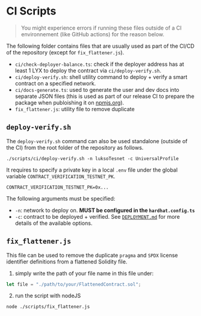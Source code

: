 # CI Scripts

> You might experience errors if running these files outside of a CI environnement (like GitHub actions) for the reason below.

The following folder contains files that are usually used as part of the CI/CD of the repository (except for `fix_flattener.js`).

- `ci/check-deployer-balance.ts`: check if the deployer address has at least 1 LYX to deploy the contract via `ci/deploy-verify.sh`.
- `ci/deploy-verify.sh`: shell utility command to deploy + verify a smart contract on a specified network.
- `ci/docs-generate.ts`: used to generate the user and dev docs into separate JSON files (this is used as part of our release CI to prepare the package when publoishing it on [npmjs.org](https://www.npmjs.com/package/@lukso/lsp-smart-contracts)).
- `fix_flattener.js`: utility file to remove duplicate

## `deploy-verify.sh`

The `deploy-verify.sh` command can also be used standalone (outside of the CI) from the root folder of the repository as follows.

```
./scripts/ci/deploy-verify.sh -n luksoTesnet -c UniversalProfile
```

It requires to specify a private key in a local `.env` file under the global variable `CONTRACT_VERIFICATION_TESTNET_PK`.

```
CONTRACT_VERIFICATION_TESTNET_PK=0x...
```

The following arguments must be specified:

- `-n`: network to deploy on. **MUST be configured in the `hardhat.config.ts`**
- `-c`: contract to be deployed + verified. See [`DEPLOYMENT.md`](../../DEPLOYMENT.md) for more details of the available options.

## `fix_flattener.js`

This file can be used to remove the duplicate `pragma` and `SPDX` license identifier definitions from a flattened Solidity file.

1. simply write the path of your file name in this file under:

```js
let file = "./path/to/your/FlattenedContract.sol";
```

2. run the script with nodeJS

```sh
node ./scripts/fix_flattener.js
```
